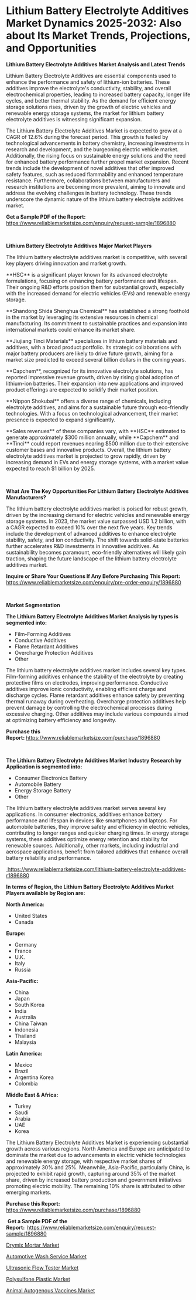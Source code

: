 <p><h1>Lithium Battery Electrolyte Additives Market Dynamics 2025-2032: Also about Its Market Trends, Projections, and Opportunities</h1></p><p><strong>Lithium Battery Electrolyte Additives Market Analysis and Latest Trends</strong></p>
<p><p>Lithium Battery Electrolyte Additives are essential components used to enhance the performance and safety of lithium-ion batteries. These additives improve the electrolyte's conductivity, stability, and overall electrochemical properties, leading to increased battery capacity, longer life cycles, and better thermal stability. As the demand for efficient energy storage solutions rises, driven by the growth of electric vehicles and renewable energy storage systems, the market for lithium battery electrolyte additives is witnessing significant expansion.</p><p>The Lithium Battery Electrolyte Additives Market is expected to grow at a CAGR of 12.6% during the forecast period. This growth is fueled by technological advancements in battery chemistry, increasing investments in research and development, and the burgeoning electric vehicle market. Additionally, the rising focus on sustainable energy solutions and the need for enhanced battery performance further propel market expansion. Recent trends include the development of novel additives that offer improved safety features, such as reduced flammability and enhanced temperature resistance. Furthermore, collaborations between manufacturers and research institutions are becoming more prevalent, aiming to innovate and address the evolving challenges in battery technology. These trends underscore the dynamic nature of the lithium battery electrolyte additives market.</p></p>
<p><strong>Get a Sample PDF of the Report:&nbsp;</strong> <a href="https://www.reliablemarketsize.com/enquiry/request-sample/1896880?utm_campaign=1898&utm_medium=2&utm_source=Github&utm_content=ia&utm_term=31012025&utm_id=lithium-battery-electrolyte-additives">https://www.reliablemarketsize.com/enquiry/request-sample/1896880</a></p>
<p>&nbsp;</p>
<p><strong>Lithium Battery Electrolyte Additives Major Market Players</strong></p>
<p><p>The lithium battery electrolyte additives market is competitive, with several key players driving innovation and market growth. </p><p>**HSC** is a significant player known for its advanced electrolyte formulations, focusing on enhancing battery performance and lifespan. Their ongoing R&D efforts position them for substantial growth, especially with the increased demand for electric vehicles (EVs) and renewable energy storage. </p><p>**Shandong Shida Shenghua Chemical** has established a strong foothold in the market by leveraging its extensive resources in chemical manufacturing. Its commitment to sustainable practices and expansion into international markets could enhance its market share. </p><p>**Jiujiang Tinci Materials** specializes in lithium battery materials and additives, with a broad product portfolio. Its strategic collaborations with major battery producers are likely to drive future growth, aiming for a market size predicted to exceed several billion dollars in the coming years.</p><p>**Capchem**, recognized for its innovative electrolyte solutions, has reported impressive revenue growth, driven by rising global adoption of lithium-ion batteries. Their expansion into new applications and improved product offerings are expected to solidify their market position.</p><p>**Nippon Shokubai** offers a diverse range of chemicals, including electrolyte additives, and aims for a sustainable future through eco-friendly technologies. With a focus on technological advancement, their market presence is expected to expand significantly.</p><p>**Sales revenues** of these companies vary, with **HSC** estimated to generate approximately $300 million annually, while **Capchem** and **Tinci** could report revenues nearing $500 million due to their extensive customer bases and innovative products. Overall, the lithium battery electrolyte additives market is projected to grow rapidly, driven by increasing demand in EVs and energy storage systems, with a market value expected to reach $1 billion by 2025.</p></p>
<p>&nbsp;</p>
<p><strong>What Are The Key Opportunities For Lithium Battery Electrolyte Additives Manufacturers?</strong></p>
<p><p>The lithium battery electrolyte additives market is poised for robust growth, driven by the increasing demand for electric vehicles and renewable energy storage systems. In 2023, the market value surpassed USD 1.2 billion, with a CAGR expected to exceed 10% over the next five years. Key trends include the development of advanced additives to enhance electrolyte stability, safety, and ion conductivity. The shift towards solid-state batteries further accelerates R&D investments in innovative additives. As sustainability becomes paramount, eco-friendly alternatives will likely gain traction, shaping the future landscape of the lithium battery electrolyte additives market.</p></p>
<p><strong>Inquire or Share Your Questions If Any Before Purchasing This Report:</strong> <a href="https://www.reliablemarketsize.com/enquiry/pre-order-enquiry/1896880?utm_campaign=1898&utm_medium=2&utm_source=Github&utm_content=ia&utm_term=31012025&utm_id=lithium-battery-electrolyte-additives">https://www.reliablemarketsize.com/enquiry/pre-order-enquiry/1896880</a></p>
<p>&nbsp;</p>
<p><strong>Market Segmentation</strong></p>
<p><strong>The Lithium Battery Electrolyte Additives Market Analysis by types is segmented into:</strong></p>
<p><ul><li>Film-Forming Additives</li><li>Conductive Additives</li><li>Flame Retardant Additives</li><li>Overcharge Protection Additives</li><li>Other</li></ul></p>
<p><p>The lithium battery electrolyte additives market includes several key types. Film-forming additives enhance the stability of the electrolyte by creating protective films on electrodes, improving performance. Conductive additives improve ionic conductivity, enabling efficient charge and discharge cycles. Flame retardant additives enhance safety by preventing thermal runaway during overheating. Overcharge protection additives help prevent damage by controlling the electrochemical processes during excessive charging. Other additives may include various compounds aimed at optimizing battery efficiency and longevity.</p></p>
<p><strong>Purchase this Report:&nbsp;</strong><a href="https://www.reliablemarketsize.com/purchase/1896880?utm_campaign=1898&utm_medium=2&utm_source=Github&utm_content=ia&utm_term=31012025&utm_id=lithium-battery-electrolyte-additives">https://www.reliablemarketsize.com/purchase/1896880</a></p>
<p>&nbsp;</p>
<p><strong>The Lithium Battery Electrolyte Additives Market Industry Research by Application is segmented into:</strong></p>
<p><ul><li>Consumer Electronics Battery</li><li>Automobile Battery</li><li>Energy Storage Battery</li><li>Other</li></ul></p>
<p><p>The lithium battery electrolyte additives market serves several key applications. In consumer electronics, additives enhance battery performance and lifespan in devices like smartphones and laptops. For automobile batteries, they improve safety and efficiency in electric vehicles, contributing to longer ranges and quicker charging times. In energy storage systems, these additives optimize energy retention and stability for renewable sources. Additionally, other markets, including industrial and aerospace applications, benefit from tailored additives that enhance overall battery reliability and performance.</p></p>
<p><a href="https://www.reliablemarketsize.com/lithium-battery-electrolyte-additives-r1896880?utm_campaign=1898&utm_medium=2&utm_source=Github&utm_content=ia&utm_term=31012025&utm_id=lithium-battery-electrolyte-additives">&nbsp;https://www.reliablemarketsize.com/lithium-battery-electrolyte-additives-r1896880</a></p>
<p><strong>In terms of Region, the Lithium Battery Electrolyte Additives Market Players available by Region are:</strong></p>
<p>
    <p> <strong> North America: </strong>
        <ul>
            <li>United States</li>
            <li>Canada</li>
        </ul>
        </p> 
    <p> <strong> Europe: </strong>
        <ul>
            <li>Germany</li>
            <li>France</li>
            <li>U.K.</li>
            <li>Italy</li>
            <li>Russia</li>
        </ul>
        </p> 
    <p> <strong> Asia-Pacific: </strong>
        <ul>
            <li>China</li>
            <li>Japan</li>
            <li>South Korea</li>
            <li>India</li>
            <li>Australia</li>
            <li>China Taiwan</li>
            <li>Indonesia</li>
            <li>Thailand</li>
            <li>Malaysia</li>
        </ul>
        </p> 
    <p> <strong> Latin America: </strong>
        <ul>
            <li>Mexico</li>
            <li>Brazil</li>
            <li>Argentina Korea</li>
            <li>Colombia</li>
        </ul>
        </p> 
    <p> <strong> Middle East & Africa: </strong>
        <ul>
            <li>Turkey</li>
            <li>Saudi</li>
            <li>Arabia</li>
            <li>UAE</li>
            <li>Korea</li>
        </ul>
    </p>
    </p>
<p><p>The Lithium Battery Electrolyte Additives Market is experiencing substantial growth across various regions. North America and Europe are anticipated to dominate the market due to advancements in electric vehicle technologies and renewable energy storage, with respective market shares of approximately 30% and 25%. Meanwhile, Asia-Pacific, particularly China, is projected to exhibit rapid growth, capturing around 35% of the market share, driven by increased battery production and government initiatives promoting electric mobility. The remaining 10% share is attributed to other emerging markets.</p></p>
<p><strong>Purchase this Report: </strong><a href="https://www.reliablemarketsize.com/purchase/1896880?utm_campaign=1898&utm_medium=2&utm_source=Github&utm_content=ia&utm_term=31012025&utm_id=lithium-battery-electrolyte-additives">https://www.reliablemarketsize.com/purchase/1896880</a></p>
<p>&nbsp;<strong>Get a Sample PDF of the Report:&nbsp;&nbsp;</strong><a href="https://www.reliablemarketsize.com/enquiry/request-sample/1896880?utm_campaign=1898&utm_medium=2&utm_source=Github&utm_content=ia&utm_term=31012025&utm_id=lithium-battery-electrolyte-additives">https://www.reliablemarketsize.com/enquiry/request-sample/1896880</a></p>
<p><strong></strong></p>
<p><p><a href="https://github.com/muhjanaidu/Market-Research-Report-List-1/blob/main/drymix-mortar-market.md?utm_campaign=1898&utm_medium=2&utm_source=Github&utm_content=ia&utm_term=31012025&utm_id=lithium-battery-electrolyte-additives">Drymix Mortar Market</a></p><p><a href="https://www.linkedin.com/pulse/forecast-report-automotive-wash-service-industry-expected-swxoe?utm_campaign=1898&utm_medium=2&utm_source=Github&utm_content=ia&utm_term=31012025&utm_id=lithium-battery-electrolyte-additives">Automotive Wash Service Market</a></p><p><a href="https://www.linkedin.com/pulse/global-ultrasonic-flow-tester-market-analysis-forecast-102-cagr-0j9cc?utm_campaign=1898&utm_medium=2&utm_source=Github&utm_content=ia&utm_term=31012025&utm_id=lithium-battery-electrolyte-additives">Ultrasonic Flow Tester Market</a></p><p><a href="https://github.com/briandahm87/Market-Research-Report-List-1/blob/main/polysulfone-plastic-market.md?utm_campaign=1898&utm_medium=2&utm_source=Github&utm_content=ia&utm_term=31012025&utm_id=lithium-battery-electrolyte-additives">Polysulfone Plastic Market</a></p><p><a href="https://www.linkedin.com/pulse/animal-autogenous-vaccines-market-size-set-grow-rapidly-over-yx8sc?utm_campaign=1898&utm_medium=2&utm_source=Github&utm_content=ia&utm_term=31012025&utm_id=lithium-battery-electrolyte-additives">Animal Autogenous Vaccines Market</a></p></p>